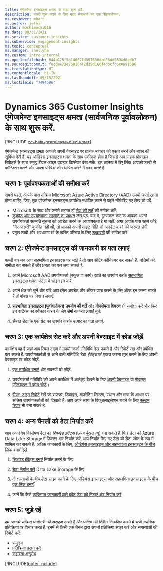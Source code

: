 ```yaml
---
title: एंगेजमेन्ट इनसाइट्स क्षमता के साथ शुरू करें.
description: जल्दी शुरू करने के लिए मदद संसाधनों का एक सिंहावलोकन.
ms.reviewer: mhart
ms.author: jefhar
author: mochimochi016
ms.date: 08/31/2021
ms.service: customer-insights
ms.subservice: engagement-insights
ms.topic: conceptual
ms.manager: shellyha
ms.custom: intro-internal
ms.openlocfilehash: 644b125f5d140627d357630ded88dd6838d6edb7
ms.sourcegitcommit: fecdee73e26816c42d39d160d4d5cfb6c8a91596
ms.translationtype: HT
ms.contentlocale: hi-IN
ms.lasthandoff: 09/15/2021
ms.locfileid: "7494596"
---
```

# <a name="get-started-with-dynamics-365-customer-insights-engagement-insights-capability-public-preview"></a>Dynamics 365 Customer Insights एंगेजमेन्ट इनसाइट्स क्षमता (सार्वजनिक पूर्वावलोकन) के साथ शुरू करें.

[!INCLUDE [cc-beta-prerelease-disclaimer](includes/cc-beta-prerelease-disclaimer.md)]

एंगेजमेन्ट इनसाइट्स क्षमता आपको अपनी वेबसाइट पर ग्राहक व्यवहार को एकत्र करने और मापने की सुविधा देती है. यह ऑडियंस इनसाइट्स क्षमता के साथ एकीकृत होता है जिससे आप ग्राहक प्रोफ़ाइल रिपोर्ट्स के साथ समृद्ध रीयल-टाइम व्यवहार विश्लेषण देख सकें. इस आलेख में दिए लिंक आपको जल्दी से कॉन्फ़िगर करने और अपना परिवेश को स्थापित करने में मदद करते हैं.

## <a name="step-1-review-prerequisites"></a>चरण 1: पूर्वावश्यकताओं की समीक्षा करें

सबसे पहले, आपके पास सक्रिय Microsoft Azure Active Directory (AAD) उपयोगकर्ता खाता होना चाहिए. फिर, एक एंगेजमेन्ट इनसाइट्स कार्यक्षेत्र स्थापित करने से पहले नीचे दिए गए लेख को पढ़ें.

- Microsoft के साथ और उनसे सहमत हों [सेवा की शर्तें](terms-of-service.md) की समीक्षा करें.  
- [कुकीज़ और उपयोगकर्ता सहमति का प्रबंधन](user-consent-storage.md) लेख पढ़ें. बाद में, मूल्यांकन करें कि आपको अपनी उपयोगकर्ता सहमति सूचना को अपडेट करने की आवश्यकता है या नहीं. अगर आपके पास पहले कोई "गैर-जरुरी" कुकीज़ नहीं थी, तो आपको अपनी साइट नीति को अपडेट करने की जरुरत होगी.
- प्रमुख शब्दों और अवधारणाओं के त्वरित परिचय के लिए [शब्दावली](glossary.md) की समीक्षा करें.

## <a name="step-2-explore-engagement-insights"></a>चरण 2: एंगेजमेन्ट इनसाइट्स की जानकारी का पता लगाएं

पहली बार जब आप सहभागिता इनसाइट्स पर जाते हैं तो आप सेटिंग कॉन्फ़िगर कर सकते हैं, नीतियों की समीक्षा कर सकते हैं और क्षमता का पता लगा सकते हैं.

1. अपने Microsoft AAD उपयोगकर्ता (स्कूल या कार्य) खाते का उपयोग करके [सहभागिता इनसाइट्स क्षमता पोर्टल](https://home.ci.ai.dynamics.com/app/engagement-insights) में साइन इन करें.

1. अपने क्षेत्र को चुनें और यदि आप ईमेल अपडेट और ऑफ़र प्राप्त करने के लिए ऑप्ट इन करना चाहते हैं तो बॉक्स पर निशान लगाएँ.

1. **सहभागिता इनसाइट्स (पूर्वावलोकन) उपयोग की शर्तें** और **गोपनीयता विवरण** की समीक्षा करें और फिर इन सेटिंग्स को स्वीकार करने के लिए **डेमो का पता लगाएँ** चुनें.

1. सैम्पल डेटा के एक सेट का उपयोग करके उत्पाद का पता लगाएं.

##  <a name="step-3-set-up-a-workspace-and-add-code-to-your-website"></a>चरण 3: एक कार्यक्षेत्र सेट करें और अपनी वेबसाइट में कोड जोड़ें

कार्यक्षेत्र वह है जहां आप रियल टाइम में उपयोगकर्ता गतिविधि देख सकते हैं और रिपोर्ट रख और प्रबंधित कर सकते हैं. उपयोगकर्ताओं से आने वाली गतिविधि डेटा *ईवेंट्स* को एकत्र करना शुरू करने के लिए अपनी वेबसाइट पर कोड जोड़ें.

1. [एक कार्यक्षेत्र बनाएं](create-workspace.md) और सदस्यों को जोड़ें.

1. उपयोगकर्ता गतिविधि को अपने कार्यक्षेत्र में आते हुए देखने के लिए [अपनी वेबसाइट ](instrument-website.md) या [मोबाइल एप्लिकेशन में कोड जोड़ें](developer-resources.md#capture-events-from-mobile-apps)।

1. [रीयल-टाइम रिपोर्ट](view-reports.md) देखें जो ब्राउज़र, डिवाइस, ऑपरेटिंग सिस्टम, स्थान और भाषा के आधार पर सक्रिय उपयोगकर्ताओं को दिखाती है. आप अपने स्वयं के विज़ुअलाइज़ेशन बनाने के लिए [कस्टम रिपोर्ट](custom-reports.md) भी बना सकते हैं.
    
## <a name="step-4-export-data-to-other-channels"></a>चरण 4: अन्य चैनलों को डेटा निर्यात करें

आप अपने वेब विश्लेषण डेटा का *रिफ़ांइड ईवेंट्स* (एक वर्चुअल व्यू) बना सकते हैं. फिर डेटा को Azure Data Lake Storage में फ़िल्टर और निर्यात करें. आप निर्यात किए गए डेटा को डेटा स्रोत के रूप में शामिल कर सकते हैं. अधिक जानकारी के लिए, [ऑडियंस इनसाइट्स और सहभागिता इनसाइट्स के बीच लिंक बनाएँ](integrate-audience-insights-engagement-insights.md) देखें.

1. [रिफ़ांइड ईवेंट्स बनाएं](refined-events.md) निर्यात करनें के लिए.

1. [डेटा निर्यात करें](export-events.md) Data Lake Storage के लिए.

1. दो क्षमताओं के बीच डेटा साझा करने के लिए [ऑडियंस इनसाइट्स और सहभागिता इनसाइट्स के बीच एक लिंक बनाएँ](integrate-audience-insights-engagement-insights.md).

1. जानें कि कैसे [व्यक्तिगत जानकारी वाले इवेंट डेटा को मिटाएं और निर्यात करें](delete-export-personal-data.md).
 
## <a name="step-5-stay-connected"></a>चरण 5: जुड़े रहें

हम आपकी सक्रिय भागीदारी की सराहना करते हैं और भविष्य की रिलीज़ विकसित करने में सभी प्रासंगिक प्रतिक्रिया पर विचार करते हैं. इनमें से किसी एक चैनल द्वारा अपनी प्रतिक्रिया साझा करें और समस्याओं की रिपोर्ट करें:
- [समुदाय](https://go.microsoft.com/fwlink/?linkid=2141648)
- [प्रतिक्रिया प्रदान करें](https://go.microsoft.com/fwlink/?linkid=2143222)
- [सहायता अनुरोध](https://go.microsoft.com/fwlink/?linkid=2145734) 


[!INCLUDE[footer-include](../includes/footer-banner.md)]
